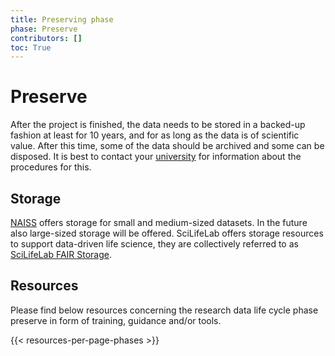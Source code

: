 ```yaml
---
title: Preserving phase
phase: Preserve
contributors: []
toc: True
---
```


# Preserve
After the project is finished, the data needs to be stored in a backed-up fashion at least for 10 years, and for as long as the data is of scientific value. After this time, some of the data should be archived and some can be disposed. It is best to contact your [university](/topics/university-rdm-resources) for information about the procedures for this.

## Storage
[NAISS](https://supr.naiss.se/round/storage/) offers storage for small and medium-sized datasets. In the future also large-sized storage will be offered. SciLifeLab offers storage resources to support data-driven life science, they are collectively referred to as [SciLifeLab FAIR Storage](https://data.scilifelab.se/services/fairstorage/).

## Resources
Please find below resources concerning the research data life cycle phase preserve in form of training, guidance and/or tools.

{{< resources-per-page-phases >}}
